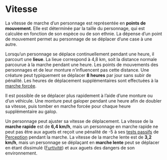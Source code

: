 # Vitesse

La vitesse de marche d’un personnage est représentée en **points de mouvement**. Elle est déterminée par la taille du personnage, qui est calculée en fonction de son espèce ou de son ethnie. La dépense d’un point de mouvement permet au personnage de se déplacer d’une case à une autre.

Lorsqu’un personnage se déplace continuellement pendant une heure, il parcourt une **lieue**. La lieue correspond à 4,8 km, soit la distance normale parcourue à la marche pendant une heure. Les points de mouvements des personnages et de leur monture n’influencent pas cette distance. Une créature peut typiquement se déplacer **8 heures** par jour sans subir de pénalité. Les heures de déplacement supplémentaires sont effectuées à la [marche forcée](/docs/aventure/mouvement/marche-forcee.md).

Il est possible de se déplacer plus rapidement à l’aide d’une monture ou d’un véhicule. Une monture peut galoper pendant une heure afin de doubler sa vitesse, puis tomber en marche forcée pour chaque heure supplémentaire au galop.

Un personnage peut ajuster sa vitesse de déplacement. La vitesse de la **marche rapide** est de **6,4 km/h**, mais un personnage en marche rapide ne peut pas être aux aguets et reçoit une pénalité de -5 à ses [tests passifs](/docs/tests/passif.md) de [Perception](/docs/competences/perception.md) pendant la marche. La vitesse de la marche lente est de **3,2 km/h**, mais un personnage se déplaçant en **marche lente** peut se déplacer en étant dissimulé ([Furtivité](/docs/competences/furtivite.md)) et aux aguets des dangers de son environnement.

